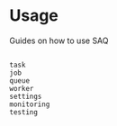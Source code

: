 # Usage

Guides on how to use SAQ

```{toctree}

task
job
queue
worker
settings
monitoring
testing
```

